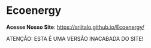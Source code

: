 # Ecoenergy


 **Acesse Nosso Site**: https://sriitalo.github.io/Ecoenergy/

 ATENÇÃO: ESTA É UMA VERSÃO INACABADA DO SITE!

